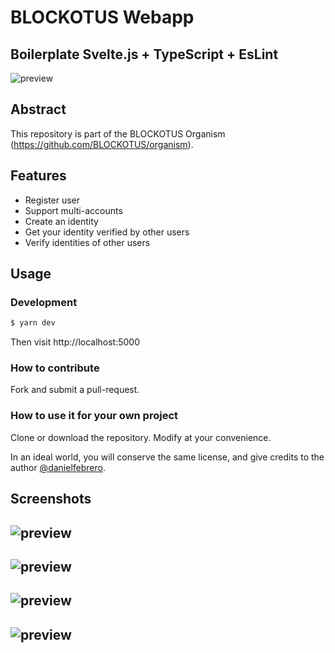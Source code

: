 # BLOCKOTUS Webapp
## Boilerplate Svelte.js + TypeScript + EsLint 

![preview](https://github.com/BLOCKOTUS/webapp-svelte/blob/master/README_img.png)

## Abstract

This repository is part of the BLOCKOTUS Organism (https://github.com/BLOCKOTUS/organism).

## Features

- Register user
- Support multi-accounts
- Create an identity
- Get your identity verified by other users
- Verify identities of other users

## Usage

### Development

```bash
$ yarn dev
```
Then visit http://localhost:5000

### How to contribute
Fork and submit a pull-request.

### How to use it for your own project
Clone or download the repository. Modify at your convenience.

In an ideal world, you will conserve the same license, and give credits to the author [@danielfebrero](https://github.com/danielfebrero).

## Screenshots 
![preview](https://github.com/BLOCKOTUS/webapp-svelte/blob/master/README_img_2.png)
-
![preview](https://github.com/BLOCKOTUS/webapp-svelte/blob/master/README_img_3.png)
-
![preview](https://github.com/BLOCKOTUS/webapp-svelte/blob/master/README_img_4.png)
-
![preview](https://github.com/BLOCKOTUS/webapp-svelte/blob/master/README_img_5.png)
-
